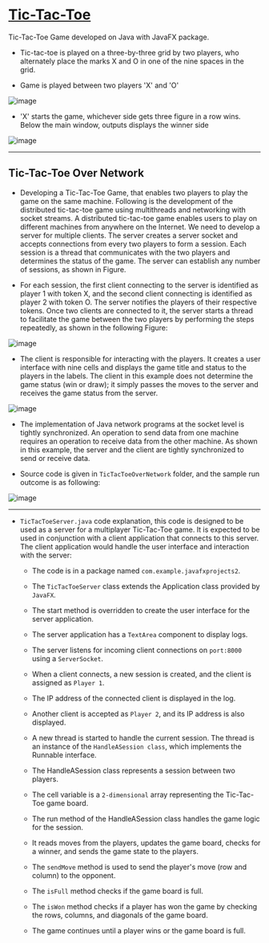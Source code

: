 # [Tic-Tac-Toe](https://en.wikipedia.org/wiki/Tic-tac-toe)
Tic-Tac-Toe Game developed on Java with JavaFX package.

- Tic-tac-toe is played on a three-by-three grid by two players, who alternately place the marks X and O in one of the nine spaces in the grid.
  
- Game is played between two players 'X' and 'O'

![image](https://user-images.githubusercontent.com/24220136/230802954-b721df7b-ff41-4857-8254-d0cf720e3b5d.png)

- 'X' starts the game, whichever side gets three figure in a row wins. Below the main window, outputs displays the winner side

![image](https://user-images.githubusercontent.com/24220136/230802982-7dff198b-7517-4411-881f-f8267fd78a12.png)

------------------

## Tic-Tac-Toe Over Network

- Developing a Tic-Tac-Toe Game, that enables two players to play the game on the same machine. Following is the development of the distributed tic-tac-toe game using multithreads and networking with socket streams. A distributed tic-tac-toe game enables users to play on different machines from anywhere on the Internet. We need to develop a server for multiple clients. The server creates a server socket and accepts connections from every two players to form a session. Each session is a thread that
communicates with the two players and determines the status of the game. The server can establish any number of sessions, as shown in Figure. 

- For each session, the first client connecting to the server is identified as player 1 with token X, and the second client connecting is identified as player 2 with token O. The server notifies the players of their respective tokens. Once two clients are connected to it, the server starts a thread to facilitate the game between the two players by performing the steps repeatedly, as shown in the following Figure:

![image](https://github.com/af4092/Tic-Tac-Toe/assets/24220136/b3c2c808-a3aa-4b39-b1de-086b6fb012e1)

- The client is responsible for interacting with the players. It creates a user interface with nine cells and displays the game title and status to the players in the labels. The client in this example does not determine the game status (win or draw); it simply passes the moves to the server and receives the game status from the server. 

![image](https://github.com/af4092/Tic-Tac-Toe/assets/24220136/f67f4d0a-71d6-41ca-8591-6ed0814b30f9)

- The implementation of Java network programs at the socket level is tightly synchronized. An operation to send data from one machine requires an operation to receive data from the other machine. As shown in this example, the server and the client are tightly synchronized to send or receive data.

- Source code is given in `TicTacToeOverNetwork` folder, and the sample run outcome is as following:

![image](https://github.com/af4092/Tic-Tac-Toe/assets/24220136/0441ff2e-c0bd-4685-ac00-dd570e871959)

-------------------------

- `TicTacToeServer.java` code explanation, this code is designed to be used as a server for a multiplayer Tic-Tac-Toe game. It is expected to be used in conjunction with a client application that connects to this server. The client application would handle the user interface and interaction with the server:

  - The code is in a package named `com.example.javafxprojects2`.

  - The `TicTacToeServer` class extends the Application class provided by `JavaFX`.

  - The start method is overridden to create the user interface for the server application.

  - The server application has a `TextArea` component to display logs.

  - The server listens for incoming client connections on `port:8000` using a `ServerSocket`.

  - When a client connects, a new session is created, and the client is assigned as `Player 1`.

  - The IP address of the connected client is displayed in the log.

  - Another client is accepted as `Player 2`, and its IP address is also displayed.

  - A new thread is started to handle the current session. The thread is an instance of the `HandleASession class`, which implements the Runnable interface.

  - The HandleASession class represents a session between two players.

  - The cell variable is a `2-dimensional` array representing the Tic-Tac-Toe game board.

  - The run method of the HandleASession class handles the game logic for the session.

  - It reads moves from the players, updates the game board, checks for a winner, and sends the game state to the players.

  - The `sendMove` method is used to send the player's move (row and column) to the opponent.

  - The `isFull` method checks if the game board is full.

  - The `isWon` method checks if a player has won the game by checking the rows, columns, and diagonals of the game board.

  - The game continues until a player wins or the game board is full.
